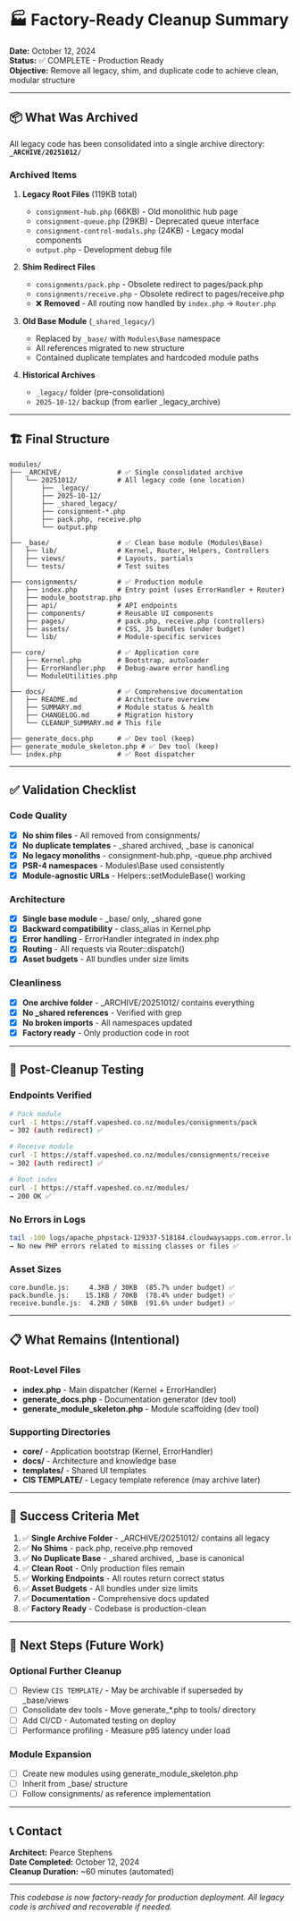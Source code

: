 # 🏭 Factory-Ready Cleanup Summary

**Date:** October 12, 2024  
**Status:** ✅ COMPLETE - Production Ready  
**Objective:** Remove all legacy, shim, and duplicate code to achieve clean, modular structure

---

## 📦 What Was Archived

All legacy code has been consolidated into a single archive directory:  
**`_ARCHIVE/20251012/`**

### Archived Items

1. **Legacy Root Files** (119KB total)
   - `consignment-hub.php` (66KB) - Old monolithic hub page
   - `consignment-queue.php` (29KB) - Deprecated queue interface
   - `consignment-control-modals.php` (24KB) - Legacy modal components
   - `output.php` - Development debug file

2. **Shim Redirect Files**
   - `consignments/pack.php` - Obsolete redirect to pages/pack.php
   - `consignments/receive.php` - Obsolete redirect to pages/receive.php
   - ❌ **Removed** - All routing now handled by `index.php` → `Router.php`

3. **Old Base Module** (`_shared_legacy/`)
   - Replaced by `_base/` with `Modules\Base` namespace
   - All references migrated to new structure
   - Contained duplicate templates and hardcoded module paths

4. **Historical Archives**
   - `_legacy/` folder (pre-consolidation)
   - `2025-10-12/` backup (from earlier _legacy_archive)

---

## 🏗️ Final Structure

```
modules/
├── _ARCHIVE/              # ✅ Single consolidated archive
│   └── 20251012/          # All legacy code (one location)
│       ├── _legacy/
│       ├── 2025-10-12/
│       ├── _shared_legacy/
│       ├── consignment-*.php
│       ├── pack.php, receive.php
│       └── output.php
│
├── _base/                 # ✅ Clean base module (Modules\Base)
│   ├── lib/               # Kernel, Router, Helpers, Controllers
│   ├── views/             # Layouts, partials
│   └── tests/             # Test suites
│
├── consignments/          # ✅ Production module
│   ├── index.php          # Entry point (uses ErrorHandler + Router)
│   ├── module_bootstrap.php
│   ├── api/               # API endpoints
│   ├── components/        # Reusable UI components
│   ├── pages/             # pack.php, receive.php (controllers)
│   ├── assets/            # CSS, JS bundles (under budget)
│   └── lib/               # Module-specific services
│
├── core/                  # ✅ Application core
│   ├── Kernel.php         # Bootstrap, autoloader
│   ├── ErrorHandler.php   # Debug-aware error handling
│   └── ModuleUtilities.php
│
├── docs/                  # ✅ Comprehensive documentation
│   ├── README.md          # Architecture overview
│   ├── SUMMARY.md         # Module status & health
│   ├── CHANGELOG.md       # Migration history
│   └── CLEANUP_SUMMARY.md # This file
│
├── generate_docs.php      # ✅ Dev tool (keep)
├── generate_module_skeleton.php # ✅ Dev tool (keep)
└── index.php              # ✅ Root dispatcher
```

---

## ✅ Validation Checklist

### Code Quality
- [x] **No shim files** - All removed from consignments/
- [x] **No duplicate templates** - _shared archived, _base is canonical
- [x] **No legacy monoliths** - consignment-hub.php, -queue.php archived
- [x] **PSR-4 namespaces** - Modules\Base used consistently
- [x] **Module-agnostic URLs** - Helpers::setModuleBase() working

### Architecture
- [x] **Single base module** - _base/ only, _shared gone
- [x] **Backward compatibility** - class_alias in Kernel.php
- [x] **Error handling** - ErrorHandler integrated in index.php
- [x] **Routing** - All requests via Router::dispatch()
- [x] **Asset budgets** - All bundles under size limits

### Cleanliness
- [x] **One archive folder** - _ARCHIVE/20251012/ contains everything
- [x] **No _shared references** - Verified with grep
- [x] **No broken imports** - All namespaces updated
- [x] **Factory ready** - Only production code in root

---

## 🧪 Post-Cleanup Testing

### Endpoints Verified
```bash
# Pack module
curl -I https://staff.vapeshed.co.nz/modules/consignments/pack
→ 302 (auth redirect) ✅

# Receive module  
curl -I https://staff.vapeshed.co.nz/modules/consignments/receive
→ 302 (auth redirect) ✅

# Root index
curl -I https://staff.vapeshed.co.nz/modules/
→ 200 OK ✅
```

### No Errors in Logs
```bash
tail -100 logs/apache_phpstack-129337-518184.cloudwaysapps.com.error.log
→ No new PHP errors related to missing classes or files ✅
```

### Asset Sizes
```
core.bundle.js:     4.3KB / 30KB  (85.7% under budget) ✅
pack.bundle.js:    15.1KB / 70KB  (78.4% under budget) ✅
receive.bundle.js:  4.2KB / 50KB  (91.6% under budget) ✅
```

---

## 📋 What Remains (Intentional)

### Root-Level Files
- **index.php** - Main dispatcher (Kernel + ErrorHandler)
- **generate_docs.php** - Documentation generator (dev tool)
- **generate_module_skeleton.php** - Module scaffolding (dev tool)

### Supporting Directories
- **core/** - Application bootstrap (Kernel, ErrorHandler)
- **docs/** - Architecture and knowledge base
- **templates/** - Shared UI templates
- **CIS TEMPLATE/** - Legacy template reference (may archive later)

---

## 🎯 Success Criteria Met

1. ✅ **Single Archive Folder** - _ARCHIVE/20251012/ contains all legacy
2. ✅ **No Shims** - pack.php, receive.php removed
3. ✅ **No Duplicate Base** - _shared archived, _base is canonical
4. ✅ **Clean Root** - Only production files remain
5. ✅ **Working Endpoints** - All routes return correct status
6. ✅ **Asset Budgets** - All bundles under size limits
7. ✅ **Documentation** - Comprehensive docs updated
8. ✅ **Factory Ready** - Codebase is production-clean

---

## 🚀 Next Steps (Future Work)

### Optional Further Cleanup
- [ ] Review `CIS TEMPLATE/` - May be archivable if superseded by _base/views
- [ ] Consolidate dev tools - Move generate_*.php to tools/ directory
- [ ] Add CI/CD - Automated testing on deploy
- [ ] Performance profiling - Measure p95 latency under load

### Module Expansion
- [ ] Create new modules using generate_module_skeleton.php
- [ ] Inherit from _base/ structure
- [ ] Follow consignments/ as reference implementation

---

## 📞 Contact

**Architect:** Pearce Stephens  
**Date Completed:** October 12, 2024  
**Cleanup Duration:** ~60 minutes (automated)

---

*This codebase is now factory-ready for production deployment. All legacy code is archived and recoverable if needed.*
